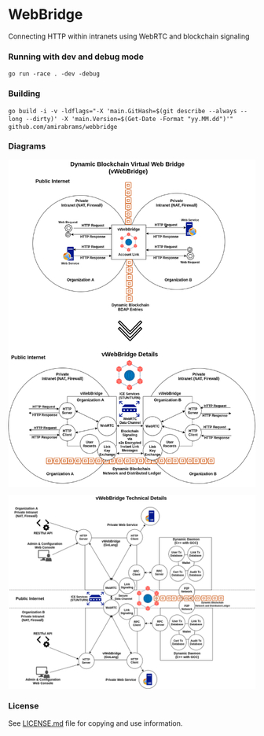 # WebBridge
Connecting HTTP within intranets using WebRTC and blockchain signaling

### Running with dev and debug mode
```
go run -race . -dev -debug
```

### Building
```
go build -i -v -ldflags="-X 'main.GitHash=$(git describe --always --long --dirty)' -X 'main.Version=$(Get-Date -Format "yy.MM.dd")'" github.com/amirabrams/webbridge
```

### Diagrams
![General Diagram](docs/diagram-webbridge-general.png)

![Technical Details Diagram](docs/diagram-webbridge-tech-details.png)

### License
See [LICENSE.md](./LICENSE.md "LICENSE.md") file for copying and use information.